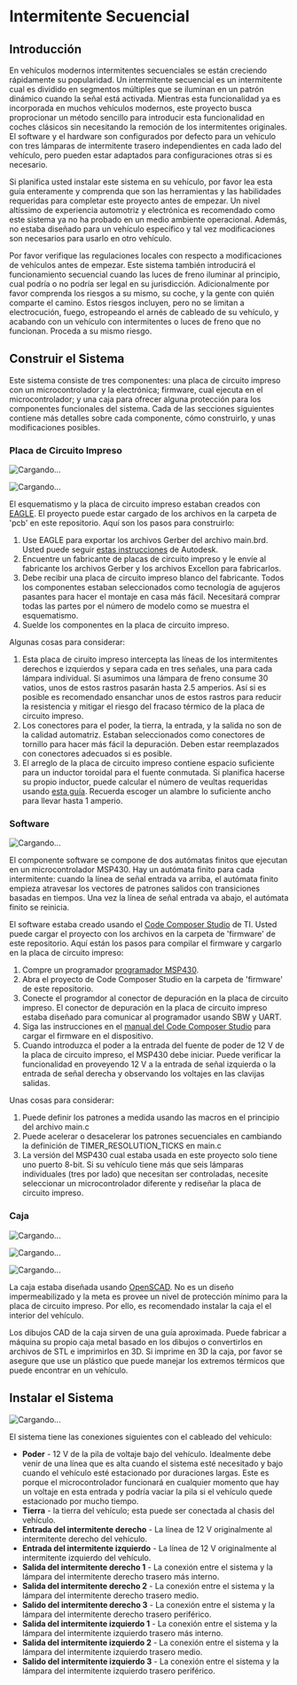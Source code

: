 # Intermitente Secuencial

## Introducción
En vehículos modernos intermitentes secuenciales se están creciendo rápidamente
su popularidad. Un intermitente secuencial es un intermitente cual es dividido
en segmentos múltiples que se iluminan en un patrón dinámico cuando la señal
está activada.  Mientras esta funcionalidad ya es incorporada en muchos
vehículos modernos, este proyecto busca proprocionar un método sencillo para
introducir esta funcionalidad en coches clásicos sin necesitando la remoción de
los intermitentes originales.  El software y el hardware son configurados por
defecto para un vehículo con tres lámparas de intermitente trasero
independientes en cada lado del vehículo, pero pueden estar adaptados para
configuraciones otras si es necesario.

Si planifica usted instalar este sistema en su vehículo, por favor lea esta guía
enteramente y comprenda que son las herramientas y las habilidades requeridas
para completar este proyecto antes de empezar.  Un nivel altíssimo de
experiencia automotriz y electrónica es recomendado como este sistema ya no ha
probado en un medio ambiente operacional.  Además, no estaba diseñado para un
vehículo específico y tal vez modificaciones son necesarios para usarlo en otro
vehículo.

Por favor verifique las regulaciones locales con respecto a modificaciones de
vehículos antes de empezar.  Este sistema también introducirá el funcionamiento
secuencial cuando las luces de freno iluminar al principio, cual podría o no
podría ser legal en su jurisdicción.  Adicionalmente por favor comprenda los
riesgos a su mismo, su coche, y la gente con quién comparte el camino.  Estos
riesgos incluyen, pero no se limitan a electrocución, fuego, estropeando el
arnés de cableado de su vehículo, y acabando con un vehículo con intermitentes o
luces de freno que no funcionan.  Proceda a su mismo riesgo.

## Construir el Sistema
Este sistema consiste de tres componentes: una placa de circuito impreso con
un microcontrolador y la electrónica; firmware, cual ejecuta en el
microcontrolador; y una caja para ofrecer alguna protección para los componentes
funcionales del sistema.  Cada de las secciones siguientes contiene más detalles
sobre cada componente, cómo construirlo, y unas modificaciones posibles.

### Placa de Circuito Impreso
![Cargando...](../images/schematic.png)

![Cargando...](../images/layout.png)

El esquematismo y la placa de circuito impreso estaban creados con
[EAGLE](https://www.autodesk.com/products/eagle/overview?term=1-YEAR). El
proyecto puede estar cargado de los archivos en la carpeta de 'pcb' en este
repositorio.  Aquí son los pasos para construirlo:
1. Use EAGLE para exportar los archivos Gerber del archivo main.brd.  Usted
  puede seguir [estas instrucciones](https://www.autodesk.com/products/eagle/blog/gerber-nc-drill-pcb-manufacturing-basics-1/) de Autodesk.
2. Encuentre un fabricante de placas de circuito impreso y le envíe al
  fabricante los archivos Gerber y los archivos Excellon para fabricarlos.
3. Debe recibir una placa de circuito impreso blanco del fabricante.  Todos los
  componentes estaban seleccionados como tecnología de agujeros pasantes para
  hacer el montaje en casa más fácil.  Necesitará comprar todas las partes por
  el número de modelo como se muestra el esquematismo.
4. Suelde los componentes en la placa de circuito impreso.

Algunas cosas para considerar:
1. Esta placa de ciruito impreso intercepta las líneas de los intermitentes
  derechos e izquierdos y separa cada en tres señales, una para cada lámpara
  individual.  Si asumimos una lámpara de freno consume 30 vatios, unos de estos
  rastros pasarán hasta 2.5 amperios. Así si es posible es recomendado ensanchar
  unos de estos rastros para reducir la resistencia y mitigar el riesgo del
  fracaso térmico de la placa de circuito impreso.
2. Los conectores para el poder, la tierra, la entrada, y la salida no son de la
  calidad automatriz.  Estaban seleccionados como conectores de tornillo para
  hacer más fácil la depuración.  Deben estar reemplazados con conectores
  adecuados si es posible.
3. El arreglo de la placa de circuito impreso contiene espacio suficiente para
  un inductor toroidal para el fuente conmutada.  Si planifica hacerse su propio
  inductor, puede calcular el número de veultas requeridas usando [esta guía](http://www.nessengr.com/technical-data/toroid-inductor-formulas-and-calculator/).
  Recuerda escoger un alambre lo suficiente ancho para llevar hasta 1 amperio.

### Software
![Cargando...](../images/fsm.png)

El componente software se compone de dos autómatas finitos que ejecutan en un
microcontrolador MSP430.  Hay un autómata finito para cada intermitente: cuando
la línea de señal entrada va arriba, el autómata finito empieza atravesar los
vectores de patrones salidos con transiciones basadas en tiempos.  Una vez la
línea de señal entrada va abajo, el autómata finito se reinicia.

El software estaba creado usando el [Code Composer Studio](https://www.ti.com/tool/CCSTUDIO)
de TI.  Usted puede cargar el proyecto con los archivos en la carpeta de
'firmware' de este repositorio.  Aquí están los pasos para compilar el firmware
y cargarlo en la placa de circuito impreso:
1. Compre un programador [programador MSP430](https://www.ti.com/tool/MSP-FET).
2. Abra el proyecto de Code Composer Studio en la carpeta de 'firmware' de este
  repositorio.
3. Conecte el programdor al conector de depuración en la placa de circuito
  impreso.  El conector de depuración en la placa de circuito impreso estaba
  diseñado para comunicar al programador usando SBW y UART.
4. Siga las instrucciones en el [manual del Code Composer Studio](https://www.ti.com/lit/ug/spru509h/spru509h.pdf)
  para cargar el firmware en el dispositivo.
5. Cuando introduzca el poder a la entrada del fuente de poder de 12 V de la
  placa de circuito impreso, el MSP430 debe iniciar.  Puede verificar la
  funcionalidad en proveyendo 12 V a la entrada de señal izquierda o la entrada
  de señal derecha y observando los voltajes en las clavijas salidas.

Unas cosas para considerar:
1. Puede definir los patrones a medida usando las macros en el principio del
  archivo main.c
2. Puede acelerar o desacelerar los patrones secuenciales en cambiando la
  definición de TIMER_RESOLUTION_TICKS en main.c
3. La versión del MSP430 cual estaba usada en este proyecto solo tiene uno
  puerto 8-bit.  Si su vehículo tiene más que seis lámparas individuales (tres
  por lado) que necesitan ser controladas, necesite seleccionar un
  microcontrolador diferente y rediseñar la placa de circuito impreso.

### Caja
![Cargando...](../images/top.png)

![Cargando...](../images/gasket.png)

![Cargando...](../images/bottom.png)

La caja estaba diseñada usando [OpenSCAD](https://openscad.org/).  No es un
diseño impermeabilizado y la meta es provee un nivel de protección mínimo para
la placa de circuito impreso.  Por ello, es recomendado instalar la caja el el
interior del vehículo.

Los dibujos CAD de la caja sirven de una guía aproximada.  Puede fabricar a
máquina su propio caja metal basado en los dibujos o convertirlos en archivos
de STL e imprimirlos en 3D.  Si imprime en 3D la caja, por favor se asegure que
use un plástico que puede manejar los extremos térmicos que puede encontrar en
un vehículo.

## Instalar el Sistema
![Cargando...](../images/slbd.png)

El sistema tiene las conexiones siguientes con el cableado del vehículo:
* **Poder** - 12 V de la pila de voltaje bajo del vehículo.  Idealmente debe
  venir de una línea que es alta cuando el sistema esté necesitado y bajo cuando
  el vehículo esté estacionado por duraciones largas.  Este es porque el
  microcontrolador funcionará en cualquier momento que hay un voltaje en esta
  entrada y podría vaciar la pila si el vehículo quede estacionado por mucho
  tiempo.
* **Tierra** - la tierra del vehículo; esta puede ser conectada al chasis del
  vehículo.
* **Entrada del intermitente derecho** - La línea de 12 V originalmente al
  intermitente derecho del vehículo.
* **Entrada del intermitente izquierdo** - La línea de 12 V originalmente al
  intermitente izquierdo del vehículo.
* **Salida del intermitente derecho 1** - La conexión entre el sistema y la
  lámpara del intermitente derecho trasero más interno.
* **Salida del intermitente derecho 2** - La conexión entre el sistema y la
  lámpara del intermitente derecho trasero medio.
* **Salido del intermitente derecho 3** - La conexión entre el sistema y la
  lámpara del intermitente derecho trasero periférico.
* **Salida del intermitente izquierdo 1** - La conexión entre el sistema y la
  lámpara del intermitente izquierdo trasero más interno.
* **Salida del intermitente izquierdo 2** - La conexión entre el sistema y la
  lámpara del intermitente izquierdo trasero medio.
* **Salido del intermitente izquierdo 3** - La conexión entre el sistema y la
  lámpara del intermitente izquierdo trasero periférico.

